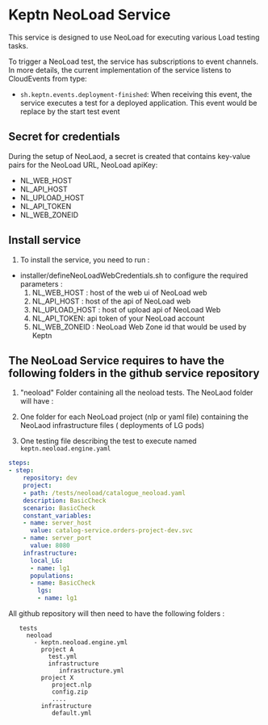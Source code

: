 # Keptn NeoLoad Service

This service is designed to use NeoLoad for executing various Load testing tasks. 

To trigger a NeoLoad test, the service has subscriptions to event channels. In more details, the current implementation of the service listens to CloudEvents from type:
* `sh.keptn.events.deployment-finished`: When receiving this event, the service executes a test for a deployed application. This event would be replace by the start test event

## Secret for credentials
During the setup of NeoLaod, a secret is created that contains key-value pairs for the NeoLoad  URL, NeoLoad apiKey:
   * NL_WEB_HOST 
   * NL_API_HOST 
   * NL_UPLOAD_HOST
   * NL_API_TOKEN
   * NL_WEB_ZONEID 




## Install service <a id="install"></a>

1. To install the service, you need to run :
 * installer/defineNeoLoadWebCredentials.sh to configure the required parameters :
    1. NL_WEB_HOST : host of the web ui of NeoLoad web
    1. NL_API_HOST : host of the api of NeoLoad web
    1. NL_UPLOAD_HOST : host of upload api of NeoLoad Web
    1. NL_API_TOKEN: api token of your NeoLoad account
    1. NL_WEB_ZONEID : NeoLoad Web Zone id that would be used by Keptn


## The NeoLoad Service requires to have the following folders in the github service repository

1. "neoload" Folder containing all the neoload tests. The NeoLaod folder will have :

1. One folder for each NeoLoad project  (nlp or yaml file) containing the NeoLaod infrastructure files ( deployments of LG pods)

1. One testing file describing the test to execute named `keptn.neoload.engine.yaml`

```yaml
steps:
- step:
    repository: dev
    project:
    - path: /tests/neoload/catalogue_neoload.yaml
    description: BasicCheck
    scenario: BasicCheck
    constant_variables:
    - name: server_host
      value: catalog-service.orders-project-dev.svc
    - name: server_port
      value: 8080
    infrastructure:
      local_LG:
      - name: lg1
      populations:
      - name: BasicCheck
        lgs:
        - name: lg1
 ```

  All github repository will then need to have the following folders :
  ```
     tests
       neoload
         - keptn.neoload.engine.yml
           project A
             test.yml
             infrastructure
                infrastructure.yml
           project X
              project.nlp
              config.zip
              ....
           infrastructure
              default.yml
   ``` 

